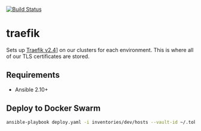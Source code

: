 [![Build Status](https://drone-ci.hopto.org/api/badges/Diesel-Net/traefik/status.svg)](https://drone-ci.hopto.org/Diesel-Net/traefik)

# traefik
Sets up [Traefik v2.4](https://doc.traefik.io/traefik)] on our clusters for each environment. This is where all of our TLS certificates are stored.

## Requirements
- Ansible 2.10+

## Deploy to Docker Swarm
```bash
ansible-playbook deploy.yaml -i inventories/dev/hosts --vault-id ~/.tokens/master_id
```
